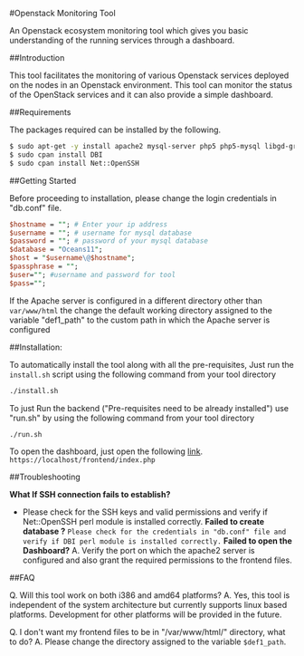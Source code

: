 #Openstack Monitoring Tool

An Openstack ecosystem monitoring tool which gives you basic understanding of the running services through a dashboard.


##Introduction

This tool facilitates the monitoring of various Openstack services deployed on the nodes in an
Openstack environment. This tool can monitor the status of the OpenStack services and it can also provide
a simple dashboard.

##Requirements

The packages required can be installed by the following.

```sh
$ sudo apt-get -y install apache2 mysql-server php5 php5-mysql libgd-graph-perl libapache2-mod-php5 cpanminus openssh-server
$ sudo cpan install DBI
$ sudo cpan install Net::OpenSSH
```

##Getting Started

Before proceeding to installation, please change the login credentials in "db.conf" file.

```perl
$hostname = ""; # Enter your ip address 
$username = ""; # username for mysql database
$password = ""; # password of your mysql database
$database = "Oceans11";
$host = "$username\@$hostname";
$passphrase = "";
$user=""; #username and password for tool
$pass="";
```

If the Apache server is configured in a different directory other than ````var/www/html````
the change the default working directory assigned to the variable "def1_path" to the custom 
path in which the Apache server is configured

##Installation:

To automatically install the tool along with all the pre-requisites, Just run the ````install.sh```` script using the following command from your tool directory
```sh
./install.sh
```
To just Run the backend ("Pre-requisites need to be already installed") use "run.sh" by using the following command from your tool directory
```sh
./run.sh
```
To open the dashboard, just open the following [link](`https://localhost/frontend/index.php).
````https://localhost/frontend/index.php ````

##Troubleshooting

**What If SSH connection fails to establish?**
- Please check for the SSH keys and valid permissions and verify if Net::OpenSSH perl module is installed correctly.
**Failed to create database ?**
`Please check for the credentials in "db.conf" file and verify if DBI perl module is installed correctly.`
**Failed to open the Dashboard?**
A. Verify the port on which the apache2 server is configured and also grant the required permissions to the frontend files.

##FAQ

Q. Will this tool work on both i386 and amd64 platforms?
A. Yes, this tool is independent of the system architecture but 
currently supports linux based platforms. Development for other
platforms will be provided in the future.

Q. I don't want my frontend files to be in "/var/www/html/" directory, 
what to do?
A. Please change the directory assigned to the variable 
````$def1_path````. 

